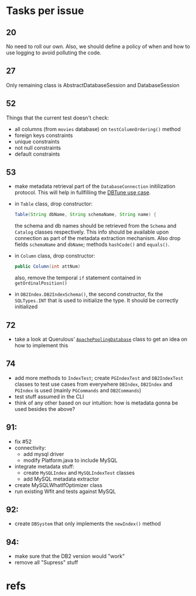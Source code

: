 # Tasks per issue

## 20

No need to roll our own. Also, we should define a policy of when and how to use logging to avoid polluting the code.

## 27

Only remaining class is AbstractDatabaseSession and DatabaseSession

## 52

Things that the current test doesn't check:

* all columns (from `movies` database) on `testColumnOrdering()` method
* foreign keys constraints
* unique constraints
* not null constraints
* default constraints

## 53

 *  make metadata retrieval part of the `DatabaseConnection` initilization protocol. This will help in fullfilling the 
    [DBTune use case](https://github.com/dbgroup-at-ucsc/dbtune/wiki/java-packages-structure).

 *  in `Table` class, drop constructor:
 
    ```java
    Table(String dbName, String schemaName, String name) {
    ```
 
    the schema and db names should be retrieved from the `Schema` and `Catalog` classes respectively. This info should be 
    available upon connection as part of the metadata extraction mechanism. Also drop fields `schemaName` and `dbName`; 
    methods `hashCode()` and `equals()`.
 *  in `Column` class, drop constructor:
 
    ```java
    public Column(int attNum)
    ```
 
    also, remove the temporal `if` statement contained in `getOrdinalPosition()`
 *  in `DB2Index.DB2IndexSchema()`, the second constructor, fix the `SQLTypes.INT` that is used to initialize the type. It 
    should be correctly initialized

## 72

 *  take a look at Querulous' [`ApachePoolingDatabase`][querulous_dbcp] class to get an idea on how to implement this

## 74

 *  add more methods to `IndexTest`; create `PGIndexTest` and `DB2IndexTest` classes to test use cases from everywhere 
    `DBIndex`, `DB2Index` and `PGIndex` is used (mainly `PGCommands` and `DB2Commands`)
 *  test stuff assumed in the CLI
 *  think of any other based on our intuition: how is metadata gonna be used besides the above?

## 91:

 *  fix #52
 *  connectivity:
     * add mysql driver
     * modify Platform.java to include MySQL
 *  integrate metadata stuff:
     * create `MySQLIndex` and `MySQLIndexTest` classes
     * add MySQL metadata extractor
 *  create MySQLWhatIfOptimizer class
 *  run existing Wfit and tests against MySQL

## 92:

 *  create `DBSystem` that only implements the `newIndex()` method

## 94:

 *  make sure that the DB2 version would "work"
 *  remove all "Supress" stuff

# refs

[querulous_dbcp]: https://github.com/twitter/querulous/blob/master/src/main/scala/com/twitter/querulous/database/ApachePoolingDatabase.scala
